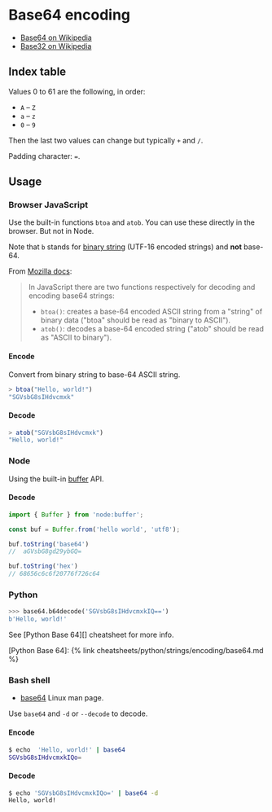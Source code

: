 # Base64 encoding

- [Base64 on Wikipedia](https://en.wikipedia.org/wiki/Base64)
- [Base32 on Wikipedia](https://en.wikipedia.org/wiki/Base32)


## Index table

Values 0 to 61 are the following, in order:

- `A` – `Z`
- `a` – `z`
- `0` – `9`

Then the last two values can change but typically `+` and `/`.

Padding character: `=`.

## Usage

### Browser JavaScript

Use the built-in functions `btoa` and `atob`. You can use these directly in the browser. But not in Node.

Note that `b` stands for [binary string](https://developer.mozilla.org/en-US/docs/Web/API/DOMString/Binary) (UTF-16 encoded strings) and **not** base-64.

From [Mozilla docs](https://developer.mozilla.org/en-US/docs/Glossary/Base64):

> In JavaScript there are two functions respectively for decoding and encoding base64 strings:
>
> - `btoa()`: creates a base-64 encoded ASCII string from a "string" of binary data ("btoa" should be read as "binary to ASCII").
> - `atob()`: decodes a base-64 encoded string ("atob" should be read as "ASCII to binary").

#### Encode

Convert from binary string to base-64 ASCII string.

```javascript
> btoa("Hello, world!")
"SGVsbG8sIHdvcmxk"
```

#### Decode

```javascript
> atob("SGVsbG8sIHdvcmxk")
"Hello, world!"
```

### Node

Using the built-in [buffer](https://nodejs.org/api/buffer.html) API.

#### Decode

```javascript
import { Buffer } from 'node:buffer';

const buf = Buffer.from('hello world', 'utf8');

buf.toString('base64')
//  aGVsbG8gd29ybGQ=

buf.toString('hex')
// 68656c6c6f20776f726c64
```


### Python

```python
>>> base64.b64decode('SGVsbG8sIHdvcmxkIQ==')
b'Hello, world!'
```

See [Python Base 64][] cheatsheet for more info.

[Python Base 64]: {% link cheatsheets/python/strings/encoding/base64.md %}

### Bash shell

- [base64](https://linux.die.net/man/1/base64) Linux man page.

Use `base64` and `-d` or `--decode` to decode.

#### Encode

```sh
$ echo  'Hello, world!' | base64
SGVsbG8sIHdvcmxkIQo=
```

#### Decode

```sh
$ echo 'SGVsbG8sIHdvcmxkIQo=' | base64 -d
Hello, world!
```
